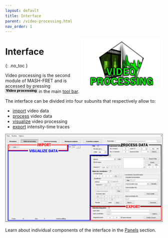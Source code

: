 ```yaml
---
layout: default
title: Interface
parent: /video-processing.html
nav_order: 1
---
```


<img src="../assets/images/logos/logo-video-processing_400px.png" width="260" style="float:right; margin-left: 15px;"/>

# Interface
{: .no_toc }

Video processing is the second module of MASH-FRET and is accessed by pressing 
![Video processing](../assets/images/gui/VP-but-video-processing.png "Video processing") in the main 
[tool bar](../Getting_started.html#interface).

The interface can be divided into four subunits that respectively allow to:
* <u>import</u> video data
* <u>process</u> video data
* <u>visualize</u> video processing
* <u>export</u> intensity-time traces

<a class="plain" href="../assets/images/gui/interface-video-processing.png"><img src="../assets/images/gui/interface-video-processing.png" /></a>

Learn about individual components of the interface in the 
[Panels](panels.html) section.

